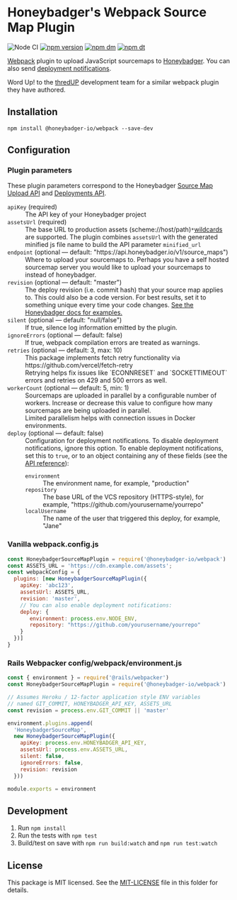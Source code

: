 # Honeybadger's Webpack Source Map Plugin

![Node CI](https://github.com/honeybadger-io/honeybadger-js/workflows/Node%20CI/badge.svg)
[![npm version](https://badge.fury.io/js/%40honeybadger-io%2Fwebpack.svg)](https://badge.fury.io/js/%40honeybadger-io%2Fwebpack)
[![npm dm](https://img.shields.io/npm/dm/@honeybadger-io/webpack)](https://www.npmjs.com/package/@honeybadger-io/webpack)
[![npm dt](https://img.shields.io/npm/dt/@honeybadger-io/webpack)](https://www.npmjs.com/package/@honeybadger-io/webpack)

[Webpack](https://webpack.js.org/) plugin to upload JavaScript
sourcemaps to [Honeybadger](https://docs.honeybadger.io/guides/source-maps.html). You can also send [deployment notifications](https://docs.honeybadger.io/api/deployments.html).

Word Up! to the [thredUP](https://github.com/thredup) development team for a
similar webpack plugin they have authored.

## Installation

```
npm install @honeybadger-io/webpack --save-dev
```

## Configuration

### Plugin parameters

These plugin parameters correspond to the Honeybadger [Source Map Upload API](https://docs.honeybadger.io/guides/source-maps.html) and [Deployments API](https://docs.honeybadger.io/api/deployments.html).

<dl>
  <dt><code>apiKey</code> (required)</dt>
  <dd>The API key of your Honeybadger project</dd>

  <dt><code>assetsUrl</code> (required)</dt>
  <dd>The base URL to production assets (scheme://host/path)<code>*</code><a href="https://docs.honeybadger.io/guides/source-maps.html#wildcards">wildcards</a> are supported. The plugin combines <code>assetsUrl</code> with the generated minified js file name to build the API parameter <code>minified_url</code></dd>

  <dt><code>endpoint</code> (optional &mdash; default: "https://api.honeybadger.io/v1/source_maps")</dt>
  <dd>Where to upload your sourcemaps to. Perhaps you have a self hosted
  sourcemap server you would like to upload your sourcemaps to instead
  of honeybadger.</dd>

  <dt><code>revision</code> (optional &mdash; default: "master")</dt>
  <dd>The deploy revision (i.e. commit hash) that your source map applies to. This could also be a code version. For best results, set it to something unique every time your code changes. <a href="https://docs.honeybadger.io/lib/javascript/guides/using-source-maps.html#versioning-your-project">See the Honeybadger docs for examples.</a></dd>

  <dt><code>silent</code> (optional &mdash; default: "null/false")</dt>
  <dd>If true, silence log information emitted by the plugin.</dd>

  <dt><code>ignoreErrors</code> (optional &mdash; default: false)</dt>
  <dd>If true, webpack compilation errors are treated as warnings.</dd>

  <dt><code>retries</code> (optional &mdash; default: 3, max: 10)</dt>
  <dd>This package implements fetch retry functionality via
  https://github.com/vercel/fetch-retry </br>
  Retrying helps fix issues like `ECONNRESET` and `SOCKETTIMEOUT`
  errors and retries on 429 and 500 errors as well.
  </dd>

  <dt><code>workerCount</code> (optional &mdash; default: 5, min: 1)</dt>
  <dd>Sourcemaps are uploaded in parallel by a configurable number of 
  workers. Increase or decrease this value to configure how many sourcemaps
  are being uploaded in parallel.</br>
  Limited parallelism helps with connection issues in Docker environments.</dd>

  <dt><code>deploy</code> (optional &mdash; default: false)</dt>
  <dd>
  Configuration for deployment notifications. To disable deployment notifications, ignore this option. To enable deployment notifications, set this to <code>true</code>, or to an object containing any of these fields (see the <a href="https://docs.honeybadger.io/api/deployments.html">API reference</a>):</br>

  <dl>
    <dt><code>environment</code></dt>
    <dd>The environment name, for example, "production"</dd>
    <dt><code>repository</code></dt>
    <dd>The base URL of the VCS repository (HTTPS-style), for example, "https://github.com/yourusername/yourrepo"</dd>
    <dt><code>localUsername</code></dt>
    <dd>The name of the user that triggered this deploy, for example, "Jane"</dd>
  </dl>
  </dd>
</dl>

### Vanilla webpack.config.js

```javascript
const HoneybadgerSourceMapPlugin = require('@honeybadger-io/webpack')
const ASSETS_URL = 'https://cdn.example.com/assets';
const webpackConfig = {
  plugins: [new HoneybadgerSourceMapPlugin({
    apiKey: 'abc123',
    assetsUrl: ASSETS_URL,
    revision: 'master',
    // You can also enable deployment notifications:
    deploy: {
       environment: process.env.NODE_ENV,
       repository: "https://github.com/yourusername/yourrepo"
    }
  })]
}
```

### Rails Webpacker config/webpack/environment.js

```javascript
const { environment } = require('@rails/webpacker')
const HoneybadgerSourceMapPlugin = require('@honeybadger-io/webpack')

// Assumes Heroku / 12-factor application style ENV variables
// named GIT_COMMIT, HONEYBADGER_API_KEY, ASSETS_URL
const revision = process.env.GIT_COMMIT || 'master'

environment.plugins.append(
  'HoneybadgerSourceMap',
  new HoneybadgerSourceMapPlugin({
    apiKey: process.env.HONEYBADGER_API_KEY,
    assetsUrl: process.env.ASSETS_URL,
    silent: false,
    ignoreErrors: false,
    revision: revision
  }))

module.exports = environment
```

## Development

1. Run `npm install`
2. Run the tests with `npm test`
3. Build/test on save with `npm run build:watch` and `npm run test:watch`

## License

This package is MIT licensed. See the [MIT-LICENSE](./MIT-LICENSE) file in this folder for details.
